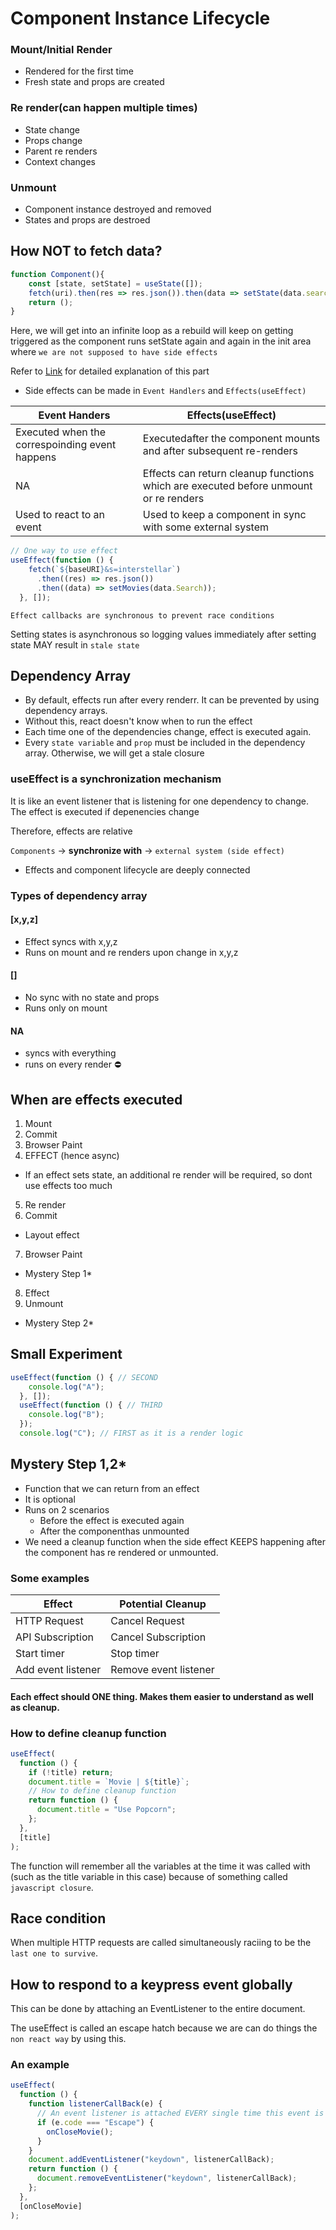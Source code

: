# Component Instance Lifecycle
### Mount/Initial Render
- Rendered for the first time
- Fresh state and props are created
### Re render(can happen multiple times)
- State change
- Props change
- Parent re renders
- Context changes
### Unmount
- Component instance destroyed and removed
- States and props are destroed
## How NOT to fetch data?
```js
function Component(){
    const [state, setState] = useState([]);
    fetch(uri).then(res => res.json()).then(data => setState(data.search));
    return ();
}
```
Here, we will get into an infinite loop as a rebuild will keep on getting triggered as the component runs setState again and again in the init area where `we are not supposed to have side effects`

Refer to <a href=''>Link</a> for detailed explanation of this part

- Side effects can be made in `Event Handlers` and `Effects(useEffect)`

| Event Handers                                  | Effects(useEffect)                                                                   |
|------------------------------------------------|--------------------------------------------------------------------------------------|
| Executed when the correspoinding event happens | Executedafter the component mounts and after subsequent re-renders                   |
| NA                                             | Effects can return cleanup functions which are executed before unmount or re renders |
| Used to react to an event                      | Used to keep a component in sync with some external system                           |

```js
// One way to use effect
useEffect(function () {
    fetch(`${baseURI}&s=interstellar`)
      .then((res) => res.json())
      .then((data) => setMovies(data.Search));
  }, []);
```
`Effect callbacks are synchronous to prevent race conditions`

Setting states is asynchronous so logging values immediately after setting state MAY result in `stale state`

## Dependency Array
- By default, effects run after every renderr. It can be prevented by using dependency arrays.
- Without this, react doesn't know when to run the effect
- Each time one of the dependencies change, effect is executed again.
- Every `state variable` and `prop` must be included in the dependency array. Otherwise, we will get a stale closure

### useEffect is a synchronization mechanism
It is like an event listener that is listening for one dependency to change. The effect is executed if depenencies change

Therefore, effects are relative

`Components` -> **synchronize with** -> `external system (side effect)`

- Effects and component lifecycle are deeply connected

### Types of dependency array
#### [x,y,z]
- Effect syncs with x,y,z 
- Runs on mount and re renders upon change in x,y,z
#### []
- No sync with no state and props
- Runs only on mount 
#### NA
- syncs with everything
- runs on every render ⛔

## When are effects executed
1. Mount
2. Commit
3. Browser Paint
4. EFFECT (hence async)
- If an effect sets state, an additional re render will be required, so dont use effects too much
5. Re render
6. Commit
- Layout effect
7. Browser Paint
- Mystery Step 1*
8. Effect
9. Unmount
- Mystery Step 2*

## Small Experiment
```js
useEffect(function () { // SECOND
    console.log("A");
  }, []);
  useEffect(function () { // THIRD
    console.log("B");
  });
  console.log("C"); // FIRST as it is a render logic 
```

## Mystery Step 1,2*
- Function that we can return from an effect
- It is optional
- Runs on 2 scenarios
  - Before the effect is executed again
  - After the componenthas unmounted
- We need a cleanup function when the side effect KEEPS happening after the component has re rendered or unmounted.

### Some examples
| Effect             | Potential Cleanup     |
|--------------------|-----------------------|
| HTTP Request       | Cancel Request        |
| API Subscription   | Cancel Subscription   |
| Start timer        | Stop timer            |
| Add event listener | Remove event listener |

#### Each effect should ONE thing. Makes them easier to understand as well as cleanup.

### How to define cleanup function
```js
useEffect(
  function () {
    if (!title) return;
    document.title = `Movie | ${title}`;
    // How to define cleanup function
    return function () {
      document.title = "Use Popcorn";
    };
  },
  [title]
);
```
The function will remember all the variables at the time it was called with (such as the title variable in this case) because of something called `javascript closure`.

## Race condition
When multiple HTTP requests are called simultaneously raciing to be the `last one to survive`.

## How to respond to a keypress event globally
This can be done by attaching an EventListener to the entire document.

The useEffect is called an escape hatch because we are can do things the `non react way` by using this.

### An example
```js
useEffect(
  function () {
    function listenerCallBack(e) {
      // An event listener is attached EVERY single time this event is mounted
      if (e.code === "Escape") {
        onCloseMovie();
      }
    }
    document.addEventListener("keydown", listenerCallBack);
    return function () {
      document.removeEventListener("keydown", listenerCallBack);
    };
  },
  [onCloseMovie]
);
```